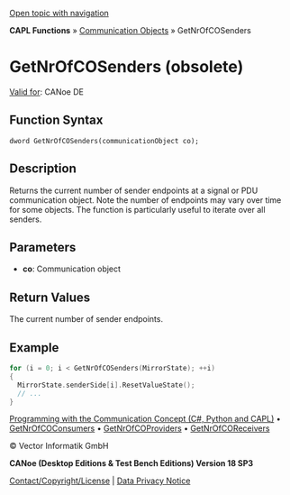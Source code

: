 [Open topic with navigation](../../../../../CANoeDEFamily.htm#Topics/CAPLFunctions/CommunicationObjects/Functions/CAPLfunctionGetNrOfCOSenders.md)

**CAPL Functions** » [Communication Objects](../CAPLfunctionsCOOverview.md) » GetNrOfCOSenders

# GetNrOfCOSenders (obsolete)

[Valid for](../../../Shared/FeatureAvailability.md): CANoe DE

## Function Syntax

```
dword GetNrOfCOSenders(communicationObject co);
```

## Description

Returns the current number of sender endpoints at a signal or PDU communication object. Note the number of endpoints may vary over time for some objects. The function is particularly useful to iterate over all senders.

## Parameters

- **co**: Communication object

## Return Values

The current number of sender endpoints.

## Example

```c
for (i = 0; i < GetNrOfCOSenders(MirrorState); ++i)
{
  MirrorState.senderSide[i].ResetValueState();
  // ...
}
```

[Programming with the Communication Concept (C#, Python and CAPL)](../../../CANoeCANalyzer/CommunicationConcept/Programming/CCP.md) • [GetNrOfCOConsumers](CAPLfunctionGetNrOfCOConsumers.md) • [GetNrOfCOProviders](CAPLfunctionGetNrOfCOProviders.md) • [GetNrOfCOReceivers](CAPLfunctionGetNrOfCOReceivers.md)

© Vector Informatik GmbH

**CANoe (Desktop Editions & Test Bench Editions) Version 18 SP3**

[Contact/Copyright/License](../../../Shared/ContactCopyrightLicense.md) | [Data Privacy Notice](https://www.vector.com/int/en/company/get-info/privacy-policy/)